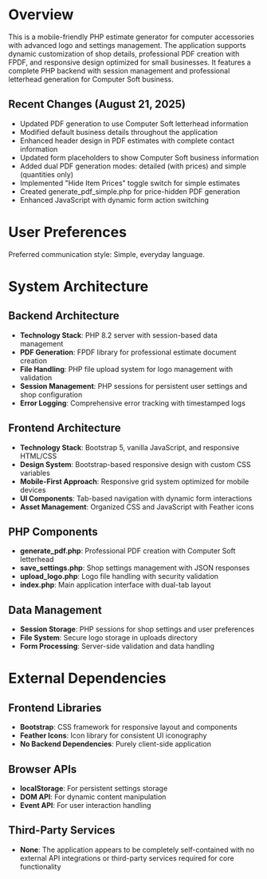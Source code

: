 # Overview

This is a mobile-friendly PHP estimate generator for computer accessories with advanced logo and settings management. The application supports dynamic customization of shop details, professional PDF creation with FPDF, and responsive design optimized for small businesses. It features a complete PHP backend with session management and professional letterhead generation for Computer Soft business.

## Recent Changes (August 21, 2025)
- Updated PDF generation to use Computer Soft letterhead information
- Modified default business details throughout the application
- Enhanced header design in PDF estimates with complete contact information
- Updated form placeholders to show Computer Soft business information
- Added dual PDF generation modes: detailed (with prices) and simple (quantities only)
- Implemented "Hide Item Prices" toggle switch for simple estimates
- Created generate_pdf_simple.php for price-hidden PDF generation
- Enhanced JavaScript with dynamic form action switching

# User Preferences

Preferred communication style: Simple, everyday language.

# System Architecture

## Backend Architecture
- **Technology Stack**: PHP 8.2 server with session-based data management
- **PDF Generation**: FPDF library for professional estimate document creation
- **File Handling**: PHP file upload system for logo management with validation
- **Session Management**: PHP sessions for persistent user settings and shop configuration
- **Error Logging**: Comprehensive error tracking with timestamped logs

## Frontend Architecture
- **Technology Stack**: Bootstrap 5, vanilla JavaScript, and responsive HTML/CSS
- **Design System**: Bootstrap-based responsive design with custom CSS variables
- **Mobile-First Approach**: Responsive grid system optimized for mobile devices
- **UI Components**: Tab-based navigation with dynamic form interactions
- **Asset Management**: Organized CSS and JavaScript with Feather icons

## PHP Components
- **generate_pdf.php**: Professional PDF creation with Computer Soft letterhead
- **save_settings.php**: Shop settings management with JSON responses
- **upload_logo.php**: Logo file handling with security validation
- **index.php**: Main application interface with dual-tab layout

## Data Management
- **Session Storage**: PHP sessions for shop settings and user preferences
- **File System**: Secure logo storage in uploads directory
- **Form Processing**: Server-side validation and data handling

# External Dependencies

## Frontend Libraries
- **Bootstrap**: CSS framework for responsive layout and components
- **Feather Icons**: Icon library for consistent UI iconography
- **No Backend Dependencies**: Purely client-side application

## Browser APIs
- **localStorage**: For persistent settings storage
- **DOM API**: For dynamic content manipulation
- **Event API**: For user interaction handling

## Third-Party Services
- **None**: The application appears to be completely self-contained with no external API integrations or third-party services required for core functionality
